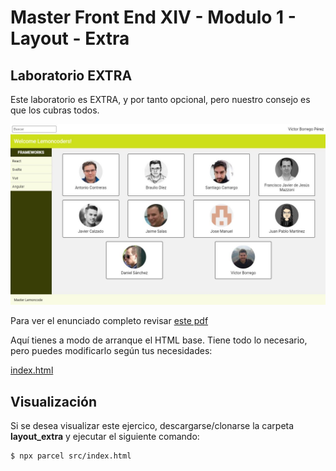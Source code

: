 # Master Front End XIV - Modulo 1 - Layout - Extra

## Laboratorio EXTRA

Este laboratorio es EXTRA, y por tanto opcional, pero nuestro consejo es que los cubras todos.

![Imagen que muestra cómo debe lucir la web a crear en este ejercicio extra](image.png)

Para ver el enunciado completo revisar [este pdf](<07 - Modulo 1 Layout - Laboratorio Extra.pdf>)

Aquí tienes a modo de arranque el HTML base. Tiene todo lo necesario, pero puedes modificarlo según tus necesidades:

[index.html](index.html)

## Visualización

Si se desea visualizar este ejercico, descargarse/clonarse la carpeta **layout_extra** y ejecutar el siguiente comando:

```bash
$ npx parcel src/index.html
```
